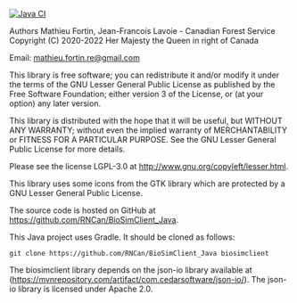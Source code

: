 <!-- badges: start -->
[![Java CI](https://github.com/RNCan/BioSimClient_Java/actions/workflows/gradle.yml/badge.svg)](https://github.com/RNCan/BioSimClient_Java/actions/workflows/gradle.yml)
<!-- badges: end -->

Authors Mathieu Fortin, Jean-Francois Lavoie - Canadian Forest Service
Copyright (C) 2020-2022 Her Majesty the Queen in right of Canada

Email: mathieu.fortin.re@gmail.com


This library is free software; you can redistribute it and/or
modify it under the terms of the GNU Lesser General Public
License as published by the Free Software Foundation; either
version 3 of the License, or (at your option) any later version.

This library is distributed with the hope that it will be useful,
but WITHOUT ANY WARRANTY; without even the implied
warranty of MERCHANTABILITY or FITNESS FOR A
PARTICULAR PURPOSE. See the GNU Lesser General Public
License for more details.

Please see the license LGPL-3.0 at http://www.gnu.org/copyleft/lesser.html.

This library uses some icons from the GTK library which are protected 
by a GNU Lesser General Public License. 


The source code is hosted on GitHub at https://github.com/RNCan/BioSimClient_Java.

This Java project uses Gradle. It should be cloned as follows:

	git clone https://github.com/RNCan/BioSimClient_Java biosimclient
	

The biosimclient library depends on the json-io library available at
(https://mvnrepository.com/artifact/com.cedarsoftware/json-io/). The
json-io library is licensed under Apache 2.0. 
